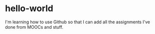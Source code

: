 # hello-world
I'm learning how to use Github so that I can add all the assignments I've done from MOOCs and stuff.
